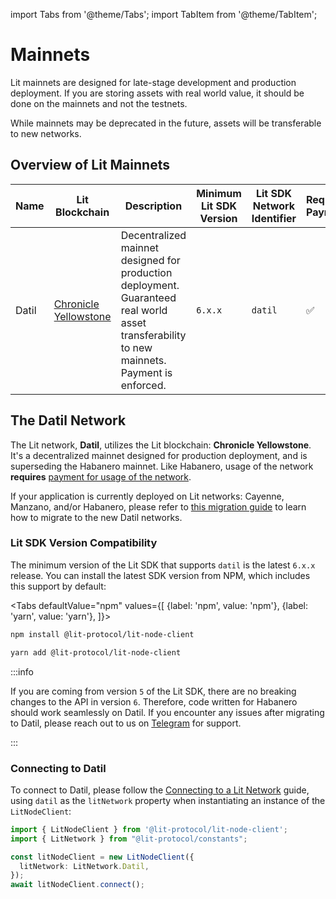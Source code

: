 import Tabs from '@theme/Tabs';
import TabItem from '@theme/TabItem';

# Mainnets

Lit mainnets are designed for late-stage development and production deployment. If you are storing assets with real world value, it should be done on the mainnets and not the testnets.

While mainnets may be deprecated in the future, assets will be transferable to new networks.


## Overview of Lit Mainnets

| Name  | Lit Blockchain                                                   | Description                                                                                                                                 | Minimum Lit SDK Version | Lit SDK Network Identifier | Requires Payment |
|-------|------------------------------------------------------------------|---------------------------------------------------------------------------------------------------------------------------------------------|-------------------------|----------------------------|------------------|
| Datil | [Chronicle Yellowstone](./lit-blockchains/chronicle-yellowstone) | Decentralized mainnet designed for production deployment. Guaranteed real world asset transferability to new mainnets. Payment is enforced. | `6.x.x`                | `datil`                    | ✅                |

## The Datil Network

The Lit network, **Datil**, utilizes the Lit blockchain: **Chronicle Yellowstone**. It's a decentralized mainnet designed for production deployment, and is superseding the Habanero mainnet. Like Habanero, usage of the network **requires** [payment for usage of the network](../../../paying-for-lit/overview.md).

If your application is currently deployed on Lit networks: Cayenne, Manzano, and/or Habanero, please refer to [this migration guide](./migrating-to-datil) to learn how to migrate to the new Datil networks.

### Lit SDK Version Compatibility

The minimum version of the Lit SDK that supports `datil` is the latest `6.x.x` release. You can install the latest SDK version from NPM, which includes this support by default:

<Tabs
defaultValue="npm"
values={[
{label: 'npm', value: 'npm'},
{label: 'yarn', value: 'yarn'},
]}>
<TabItem value="npm">

```bash
npm install @lit-protocol/lit-node-client
```

</TabItem>

<TabItem value="yarn">

```bash
yarn add @lit-protocol/lit-node-client
```

</TabItem>
</Tabs>

:::info

If you are coming from version `5` of the Lit SDK, there are no breaking changes to the API in version `6`. Therefore, code written for Habanero should work seamlessly on Datil. If you encounter any issues after migrating to Datil, please reach out to us on [Telegram](https://t.me/+aa73FAF9Vp82ZjJh) for support.

:::

### Connecting to Datil

To connect to Datil, please follow the [Connecting to a Lit Network](../../../../build/getting-started/connecting-to-lit) guide, using `datil` as the `litNetwork` property when instantiating an instance of the `LitNodeClient`:

```ts
import { LitNodeClient } from '@lit-protocol/lit-node-client';
import { LitNetwork } from "@lit-protocol/constants";

const litNodeClient = new LitNodeClient({
  litNetwork: LitNetwork.Datil,
});
await litNodeClient.connect();
```